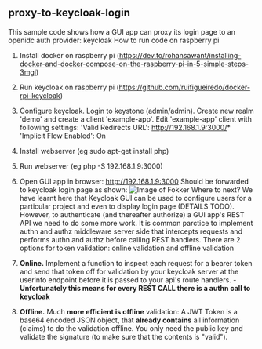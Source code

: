 

## proxy-to-keycloak-login
This sample code shows how a GUI app can proxy its login page to an openidc auth provider: keycloak
How to run code on raspberry pi
 1. Install docker on raspberry pi (https://dev.to/rohansawant/installing-docker-and-docker-compose-on-the-raspberry-pi-in-5-simple-steps-3mgl)
 2. Run keycloak on raspberry pi (https://github.com/ruifigueiredo/docker-rpi-keycloak)
 3. Configure keycloak. Login to keystone (admin/admin). Create new realm 'demo' and create a client 'example-app'. Edit 'example-app' client with following settings:
'Valid Redirects URL': http://192.168.1.9:3000/*
'Implicit Flow Enabled': On
4. Install webserver (eg sudo apt-get install php)
5. Run webserver (eg php -S 192.168.1.9:3000)
6. Open GUI app in browser: http://192.168.1.9:3000
Should be forwarded to keycloak login page as shown:
![Image of Fokker](https://github.com/KevinGoode/sundries/screenshot.png)
Where to next? We have learnt here that Keycloak GUI can be used to configure users for a particular project and even to display login page (DETAILS TODO). However, to authenticate (and thereafter authorize) a GUI app's REST API we need to do some more work. It is common parctice to implement authn and authz middleware server side that intercepts requests and performs authn and authz before calling REST handlers. There are 2 options for token validation: online validation and offline validation

1. **Online.** Implement a function to inspect each request for a bearer token and send that token off for validation by your keycloak server at the userinfo endpoint before it is passed to your api's route handlers. - **Unfortunately this means for every REST CALL there is a authn call to keycloak**
2. **Offline.** Much **more efficient is offline** validation: A JWT Token is a base64 encoded JSON object, that **already contains** all information (claims) to do the validation offline. You only need the public key and validate the signature (to make sure that the contents is "valid").

